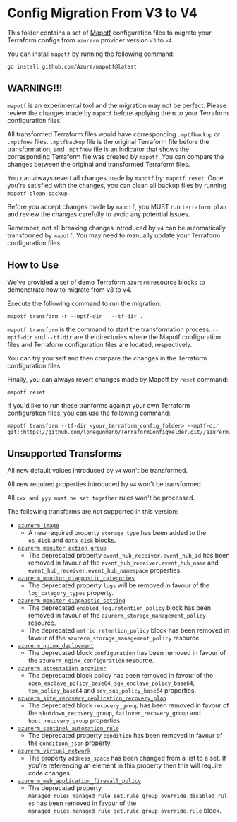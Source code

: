 # Config Migration From V3 to V4

This folder contains a set of [Mapotf](https://github.com/Azure/mapotf) configuration files to migrate your Terraform configs from `azurerm` provider version `v3` to `v4`.

You can install `mapotf` by running the following command:

```shell
go install github.com/Azure/mapotf@latest
```

## WARNING!!!

`mapotf` is an experimental tool and the migration may not be perfect. Please review the changes made by `mapotf` before applying them to your Terraform configuration files.

All transformed Terraform files would have corresponding `.mptfbackup` or `.mptfnew` files. `.mptfbackup` file is the original Terraform file before the transformation, and `.mptfnew` file is an indicator that shows the corresponding Terraform file was created by `mapotf`. You can compare the changes between the original and transformed Terraform files.

You can always revert all changes made by `mapotf` by: `mapotf reset`. Once you're satisfied with the changes, you can clean all backup files by running `mapotf clean-backup`.

Before you accept changes made by `mapotf`, you MUST run `terraform plan` and review the changes carefully to avoid any potential issues.

Remember, not all breaking changes introduced by `v4` can be automatically transformed by `mapotf`. You may need to manually update your Terraform configuration files.

## How to Use

We've provided a set of demo Terraform `azurerm` resource blocks to demonstrate how to migrate from v3 to v4.

Execute the following command to run the migration:

```shell
mapotf transform -r --mptf-dir . --tf-dir .
```

`mapotf transform` is the command to start the transformation process. `--mptf-dir` and `--tf-dir` are the directories where the Mapotf configuration files and Terraform configuration files are located, respectively.

You can try yourself and then compare the changes in the Terraform configuration files.

Finally, you can always revert changes made by Mapotf by `reset` command: 

```Shell
mapotf reset
```

If you'd like to run these tranforms against your own Terraform configuration files, you can use the following command:

```shell
mapotf transform --tf-dir <your_terraform_config_folder> --mptf-dir git::https://github.com/lonegunmanb/TerraformConfigWelder.git//azurerm/v3_v4
```

## Unsupported Transforms

All new default values introduced by `v4` won't be transformed.

All new required properties introduced by `v4` won't be transformed.

All `xxx and yyy must be set together` rules won't be processed.

The following transforms are not supported in this version:

* [`azurerm_image`](https://registry.terraform.io/providers/hashicorp/azurerm/3.116.0/docs/guides/4.0-upgrade-guide#azurerm_image)
  - A new required property `storage_type` has been added to the `os_disk` and `data_disk` blocks.
* [`azurerm_monitor_action_group`](https://registry.terraform.io/providers/hashicorp/azurerm/3.116.0/docs/guides/4.0-upgrade-guide#azurerm_monitor_action_group)
  - The deprecated property `event_hub_receiver.event_hub_id` has been removed in favour of the `event_hub_receiver.event_hub_name` and `event_hub_receiver.event_hub_namespace` properties.
* [`azurerm_monitor_diagnostic_categories`](https://registry.terraform.io/providers/hashicorp/azurerm/3.116.0/docs/guides/4.0-upgrade-guide#azurerm_monitor_diagnostic_categories)
  - The deprecated property `logs` will be removed in favour of the `log_category_types` property.
* [`azurerm_monitor_diagnostic_setting`](https://registry.terraform.io/providers/hashicorp/azurerm/3.116.0/docs/guides/4.0-upgrade-guide#azurerm_monitor_diagnostic_setting)
  - The deprecated `enabled_log.retention_policy` block has been removed in favour of the `azurerm_storage_management_policy` resource.
  - The deprecated `metric.retention_policy` block has been removed in favour of the `azurerm_storage_management_policy` resource.
* [`azurerm_nginx_deployment`](https://registry.terraform.io/providers/hashicorp/azurerm/3.116.0/docs/guides/4.0-upgrade-guide#azurerm_nginx_deployment)
  - The deprecated block `configuration` has been removed in favour of the `azurerm_nginx_configuration` resource.
* [`azurerm_attestation_provider`](https://registry.terraform.io/providers/hashicorp/azurerm/3.116.0/docs/guides/4.0-upgrade-guide#azurerm_attestation_provider)
  - The deprecated block policy has been removed in favour of the `open_enclave_policy_base64`, `sgx_enclave_policy_base64`, `tpm_policy_base64` and `sev_snp_policy_base64` properties.
* [`azurerm_site_recovery_replication_recovery_plan`](https://registry.terraform.io/providers/hashicorp/azurerm/3.116.0/docs/guides/4.0-upgrade-guide#azurerm_site_recovery_replication_recovery_plan)
  - The deprecated block `recovery_group` has been removed in favour of the `shutdown_recovery_group`, `failover_recovery_group` and `boot_recovery_group` properties.
* [`azurerm_sentinel_automation_rule`](https://registry.terraform.io/providers/hashicorp/azurerm/3.116.0/docs/guides/4.0-upgrade-guide#azurerm_sentinel_automation_rule)
  - The deprecated property `condition` has been removed in favour of the `condition_json` property.
* [`azurerm_virtual_network`](https://registry.terraform.io/providers/hashicorp/azurerm/3.116.0/docs/guides/4.0-upgrade-guide#azurerm_virtual_network)
  - The property `address_space` has been changed from a list to a set. If you're referencing an element in this property then this will require code changes.
* [`azurerm_web_application_firewall_policy`](https://registry.terraform.io/providers/hashicorp/azurerm/3.116.0/docs/guides/4.0-upgrade-guide#azurerm_web_application_firewall_policy)
  - The deprecated property `managed_rules.managed_rule_set.rule_group_override.disabled_rules` has been removed in favour of the `managed_rules.managed_rule_set.rule_group_override.rule` block.